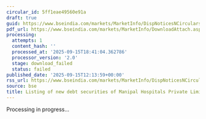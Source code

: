 ```yaml
---
circular_id: 5ff1eae49560e91a
draft: true
guid: https://www.bseindia.com/markets/MarketInfo/DispNoticesNCirculars.aspx?Noticeid={7183C5FE-C052-40E9-9C41-25FF66C99A58}&noticeno=20250915-35&dt=09/15/2025&icount=35&totcount=81&flag=0
pdf_url: https://www.bseindia.com/markets/MarketInfo/DownloadAttach.aspx?id=20250915-35&attachedId=
processing:
  attempts: 1
  content_hash: ''
  processed_at: '2025-09-15T18:41:04.362786'
  processor_version: '2.0'
  stage: download_failed
  status: failed
published_date: '2025-09-15T12:13:59+00:00'
rss_url: https://www.bseindia.com/markets/MarketInfo/DispNoticesNCirculars.aspx?Noticeid={7183C5FE-C052-40E9-9C41-25FF66C99A58}&noticeno=20250915-35&dt=09/15/2025&icount=35&totcount=81&flag=0
source: bse
title: Listing of new debt securities of Manipal Hospitals Private Limited
---
```


Processing in progress...